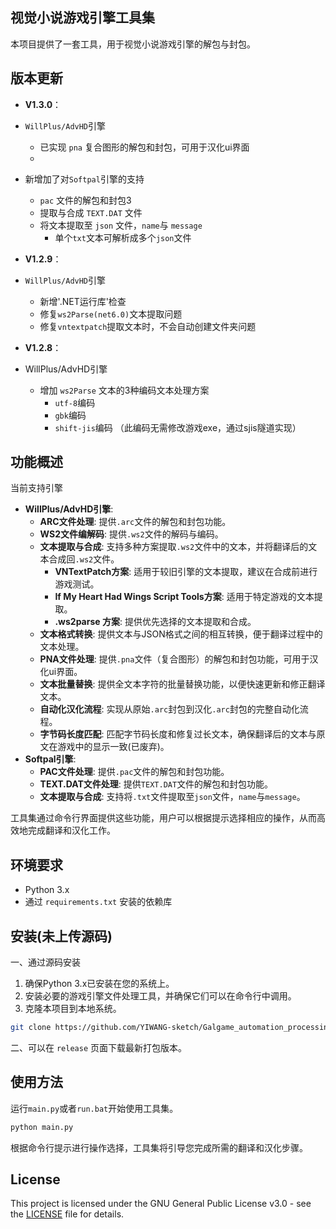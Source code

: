 ## 视觉小说游戏引擎工具集

本项目提供了一套工具，用于视觉小说游戏引擎的解包与封包。

## 版本更新

- **V1.3.0**：
- `WillPlus/AdvHD`引擎
  - 已实现 `pna` 复合图形的解包和封包，可用于汉化ui界面
  - 
- 新增加了对`Softpal`引擎的支持
    -  `pac` 文件的解包和封包3
    -  提取与合成 `TEXT.DAT` 文件
    -  将文本提取至 `json` 文件，`name`与 `message`
        - 单个`txt`文本可解析成多个`json`文件

- **V1.2.9**：
- `WillPlus/AdvHD`引擎
    - 新增'.NET运行库'检查
    - 修复`ws2Parse(net6.0)`文本提取问题
    - 修复`vntextpatch`提取文本时，不会自动创建文件夹问题

- **V1.2.8**：
- WillPlus/AdvHD引擎
    - 增加 `ws2Parse` 文本的3种编码文本处理方案
        - `utf-8`编码
        - `gbk`编码
        - `shift-jis`编码 （此编码无需修改游戏exe，通过sjis隧道实现）

## 功能概述

当前支持引擎

- **WillPlus/AdvHD引擎**:
    - **ARC文件处理**: 提供`.arc`文件的解包和封包功能。
    - **WS2文件编解码**: 提供`.ws2`文件的解码与编码。
    - **文本提取与合成**: 支持多种方案提取`.ws2`文件中的文本，并将翻译后的文本合成回`.ws2`文件。
        - **VNTextPatch方案**: 适用于较旧引擎的文本提取，建议在合成前进行游戏测试。
        - **If My Heart Had Wings Script Tools方案**: 适用于特定游戏的文本提取。
        - **.ws2parse 方案**: 提供优先选择的文本提取和合成。
    - **文本格式转换**: 提供文本与JSON格式之间的相互转换，便于翻译过程中的文本处理。
    - **PNA文件处理**: 提供`.pna`文件（复合图形）的解包和封包功能，可用于汉化ui界面。
    - **文本批量替换**: 提供全文本字符的批量替换功能，以便快速更新和修正翻译文本。
    - **自动化汉化流程**: 实现从原始`.arc`封包到汉化`.arc`封包的完整自动化流程。
    - **字节码长度匹配**: 匹配字节码长度和修复过长文本，确保翻译后的文本与原文在游戏中的显示一致(已废弃)。
- **Softpal引擎**:
    - **PAC文件处理**: 提供`.pac`文件的解包和封包功能。
    - **TEXT.DAT文件处理**: 提供`TEXT.DAT`文件的解包和封包功能。
    - **文本提取与合成**: 支持将`.txt`文件提取至`json`文件，`name`与`message`。

工具集通过命令行界面提供这些功能，用户可以根据提示选择相应的操作，从而高效地完成翻译和汉化工作。

## 环境要求

- Python 3.x
- 通过 `requirements.txt` 安装的依赖库

## 安装(未上传源码)

一、通过源码安装

1. 确保Python 3.x已安装在您的系统上。
2. 安装必要的游戏引擎文件处理工具，并确保它们可以在命令行中调用。
3. 克隆本项目到本地系统。

```bash
git clone https://github.com/YIWANG-sketch/Galgame_automation_processing_tool.git
```

二、可以在 `release` 页面下载最新打包版本。

## 使用方法

运行`main.py`或者`run.bat`开始使用工具集。

```bash
python main.py
```

根据命令行提示进行操作选择，工具集将引导您完成所需的翻译和汉化步骤。

## License

This project is licensed under the GNU General Public License v3.0 - see the [LICENSE](LICENSE) file for details.
